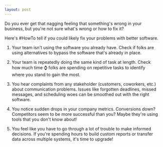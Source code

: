 ```yaml
---
layout: post
---
```

Do you ever get that nagging feeling that something's wrong in your business, but you're not sure what's wrong or how to fix it?

Here's #HowTo tell if you could likely fix your problems with better software.

1. Your team isn't using the software you already have. Check if folks are using alternatives to bypass the software that's already in place.

2. Your team is repeatedly doing the same kind of task at length. Check how much time ⌚ folks are spending on repetitive tasks to identify where you stand to gain the most.

3. You hear complaints from any stakeholder (customers, coworkers, etc.) about communication problems. Issues like forgotten deadlines, missed messages, and scheduling woes can be smoothed out with the right software.

4. You notice sudden drops in your company metrics. Conversions down? Competitors seem to be more successful than you? Maybe they're using tools that you don't know about!

5. You feel like you have to go through a lot of trouble to make informed decisions. If you're spending hours to build custom reports or transfer data across multiple systems, it's time to upgrade!
